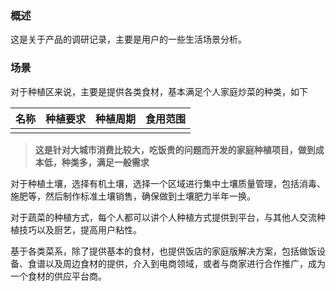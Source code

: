### 概述

这是关于产品的调研记录，主要是用户的一些生活场景分析。

### 场景

对于种植区来说，主要是提供各类食材，基本满足个人家庭炒菜的种类，如下

| 名称 | 种植要求 | 种植周期 | 食用范围 |
| ---- | -------- | -------- | -------- |
|      |          |          |          |

> **这是针对大城市消费比较大，吃饭贵的问题而开发的家庭种植项目，做到成本低，种类多，满足一般需求**

对于种植土壤，选择有机土壤，选择一个区域进行集中土壤质量管理，包括消毒、施肥等，然后制作标准土壤销售，确保做到土壤肥力半年一换。

对于蔬菜的种植方式，每个人都可以讲个人种植方式提供到平台，与其他人交流种植技巧以及厨艺，提高用户粘性。

基于各类菜系，除了提供基本的食材，也提供饭店的家庭版解决方案，包括做饭设备、食谱以及周边食材的提供，介入到电商领域，或者与商家进行合作推广，成为一个食材的供应平台商。